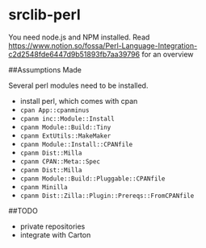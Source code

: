# srclib-perl

You need node.js and NPM installed. Read https://www.notion.so/fossa/Perl-Language-Integration-c2d2548fde6447d9b51893fb7aa39796 for an overview

##Assumptions Made

Several perl modules need to be installed. 

- install perl, which comes with cpan
- `cpan App::cpanminus`
- `cpanm inc::Module::Install`
- `cpanm Module::Build::Tiny`
- `cpanm ExtUtils::MakeMaker`
- `cpanm Module::Install::CPANfile`
- `cpanm Dist::Milla`
- `cpanm CPAN::Meta::Spec`
- `cpanm Dist::Milla`
- `cpanm Module::Build::Pluggable::CPANfile`
- `cpanm Minilla`
- `cpanm Dist::Zilla::Plugin::Prereqs::FromCPANfile`

##TODO

- private repositories
- integrate with Carton